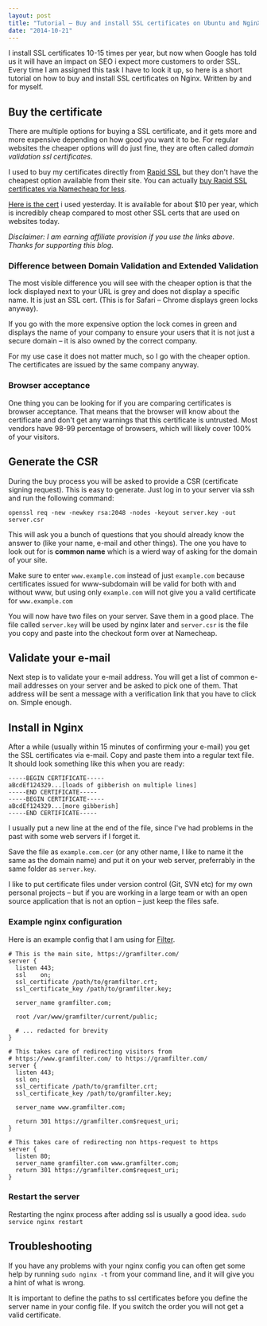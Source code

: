 ```yaml
---
layout: post
title: "Tutorial – Buy and install SSL certificates on Ubuntu and NginX"
date: "2014-10-21"
---
```


I install SSL certificates 10-15 times per year, but now when Google has told
us it will have an impact on SEO i expect more customers to order SSL. Every
time I am assigned this task I have to look it up, so here is a short tutorial
on how to buy and install SSL certificates on Nginx. Written by and for myself.

## Buy the certificate

There are multiple options for buying a SSL certificate, and it gets more and
more expensive depending on how good you want it to be. For regular websites
the cheaper options will do just fine, they are often called *domain validation
ssl certificates*.

I used to buy my certificates directly from [Rapid SSL](https://www.rapidssl.com/buy-ssl/index.html)
but they don't have the cheapest option available from their site. You can
actually [buy Rapid SSL certificates via Namecheap for less](https://www.namecheap.com/?aff=75685).

[Here is the cert](https://www.namecheap.com/security/ssl-certificates/rapidssl/rapidssl.aspx?aff=75685)
i used yesterday. It is available for about $10 per year, which is incredibly
cheap compared to most other SSL certs that are used on websites today.

_Disclaimer: I am earning affiliate provision if you use the links above. Thanks for supporting this blog._

### Difference between Domain Validation and Extended Validation

The most visible difference you will see with the cheaper option is that the lock
displayed next to your URL is grey and does not display a specific name.
It is just an SSL cert. (This is for Safari – Chrome displays green locks anyway).

If you go with the more expensive option the lock comes in green and displays
the name of your company to ensure your users that it is not just a secure
domain – it is also owned by the correct company.

For my use case it does not matter much, so I go with the cheaper option. The
certificates are issued by the same company anyway.

### Browser acceptance

One thing you can be looking for if you
are comparing certificates is browser acceptance. That means that the browser
will know about the certificate and don't get any warnings that this certificate
is untrusted. Most vendors have 98-99 percentage of browsers, which will likely
cover 100% of your visitors.

## Generate the CSR

During the buy process you will be asked to provide a CSR (certificate signing
request). This is easy to generate. Just log in to your server via ssh and run
the following command:

`openssl req -new -newkey rsa:2048 -nodes -keyout server.key -out server.csr`

This will ask you a bunch of questions that you should already know the answer
to (like your name, e-mail and other things). The one you have to look out for
is **common name** which is a wierd way of asking for the domain of your site.

Make sure to enter `www.example.com` instead of just `example.com` because
certificates issued for www-subdomain will be valid for both with and without www,
but using only `example.com` will not give you a valid certificate for `www.example.com`

You will now have two files on your server. Save them in a good place. The file
called `server.key` will be used by nginx later and `server.csr` is the file you
copy and paste into the checkout form over at Namecheap.

## Validate your e-mail

Next step is to validate your e-mail address. You will get a list of common
e-mail addresses on your server and be asked to pick one of them. That address
will be sent a message with a verification link that you have to click on.
Simple enough.

## Install in Nginx

After a while (usually within 15 minutes of confirming your e-mail) you get the
SSL certificates via e-mail. Copy and paste them into a regular text file.
It should look something like this when you are ready:

```
-----BEGIN CERTIFICATE-----
aBcdEf124329...[loads of gibberish on multiple lines]
-----END CERTIFICATE-----
-----BEGIN CERTIFICATE-----
aBcdEf124329...[more gibberish]
-----END CERTIFICATE-----

```
I usually put a new line at the end of the file, since I've had problems in the
past with some web servers if I forget it.

Save the file as `example.com.cer` (or any other name, I like to name it the
  same as the domain name) and put it on your web server, preferrably in the
  same folder as `server.key`.

I like to put certificate files under version control (Git, SVN etc) for my own
personal projects – but if you are working in a large team or with an open source
application that is not an option – just keep the files safe.

### Example nginx configuration

Here is an example config that I am using for [Filter](https://gramfilter.com/).


```
# This is the main site, https://gramfilter.com/
server {
  listen 443;
  ssl    on;
  ssl_certificate /path/to/gramfilter.crt;
  ssl_certificate_key /path/to/gramfilter.key;

  server_name gramfilter.com;

  root /var/www/gramfilter/current/public;

  # ... redacted for brevity
}

# This takes care of redirecting visitors from
# https://www.gramfilter.com/ to https://gramfilter.com/
server {
  listen 443;
  ssl on;
  ssl_certificate /path/to/gramfilter.crt;
  ssl_certificate_key /path/to/gramfilter.key;

  server_name www.gramfilter.com;

  return 301 https://gramfilter.com$request_uri;
}

# This takes care of redirecting non https-request to https
server {
  listen 80;
  server_name gramfilter.com www.gramfilter.com;
  return 301 https://gramfilter.com$request_uri;
}
```

### Restart the server

Restarting the nginx process after adding ssl is usually a good idea.
`sudo service nginx restart`

## Troubleshooting

If you have any problems with your nginx config you can often get some help
by running `sudo nginx -t` from your command line, and it will give you a hint
of what is wrong.

It is important to define the paths to ssl certificates before you define the
server name in your config file. If you switch the order you will not get a
valid certificate.
